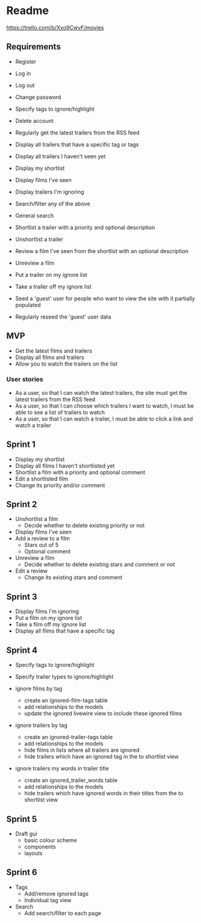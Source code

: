 # Readme

https://trello.com/b/Xxo9CwvF/movies

## Requirements

-   Register
-   Log in
-   Log out
-   Change password
-   Specify tags to ignore/highlight
-   Delete account

-   Regularly get the latest trailers from the RSS feed

-   Display all trailers that have a specific tag or tags
-   Display all trailers I haven't seen yet
-   Display my shortlist
-   Display films I've seen
-   Display trailers I'm ignoring
-   Search/filter any of the above

-   General search

-   Shortlist a trailer with a priority and optional description
-   Unshortlist a trailer
-   Review a film I've seen from the shortlist with an optional description
-   Unreview a film
-   Put a trailer on my ignore list
-   Take a trailer off my ignore list

-   Seed a 'guest' user for people who want to view the site with it partially populated
-   Regularly reseed the 'guest' user data

## MVP

-   Get the latest films and trailers
-   Display all films and trailers
-   Allow you to watch the trailers on the list

### User stories

-   As a user, so that I can watch the latest trailers, the site must get the latest trailers from the RSS feed
-   As a user, so that I can choose which trailers I want to watch, I must be able to see a list of trailers to watch
-   As a user, so that I can watch a trailer, I must be able to click a link and watch a trailer

## Sprint 1

-   Display my shortlist
-   Display all films I haven't shortlisted yet
-   Shortlist a film with a priority and optional comment
-   Edit a shortlisted film
  - Change its priority and/or comment

## Sprint 2

- Unshortlist a film
  - Decide whether to delete existing priority or not
- Display films I've seen
- Add a review to a film
  - Stars out of 5
  - Optional comment
- Unreview a film
  - Decide whether to delete existing stars and comment or not
- Edit a review
  - Change its existing stars and comment

## Sprint 3

-   Display films I'm ignoring
-   Put a film on my ignore list
-   Take a film off my ignore list
-   Display all films that have a specific tag

## Sprint 4
-   Specify tags to ignore/highlight
-   Specify trailer types to ignore/highlight

- ignore films by tag
  - create an ignored-film-tags table
  - add relationships to the models
  - update the ignored livewire view to include these ignored films

- ignore trailers by tag
  - create an ignored-trailer-tags table
  - add relationships to the models
  - hide films in lists where all trailers are ignored
  - hide trailers which have an ignored tag in the to shortlist view

- ignore trailers my words in trailer title
  - create an ignored_trailer_words table
  - add relationships to the models
  - hide trailers which have ignored words in their titles from the to shortlist view

## Sprint 5
- Draft gui
  - basic colour scheme
  - components
  - layouts

## Sprint 6
- Tags
  - Add/remove ignored tags
  - Individual tag view
- Search
  - Add search/filter to each page
